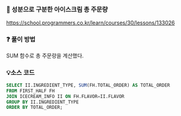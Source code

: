 ### 🔗 성분으로 구분한 아이스크림 총 주문량
https://school.programmers.co.kr/learn/courses/30/lessons/133026

### ❓ 풀이 방법
SUM 함수로 총 주문량을 계산했다.

### 💡소스 코드
````sql
SELECT II.INGREDIENT_TYPE, SUM(FH.TOTAL_ORDER) AS TOTAL_ORDER
FROM FIRST_HALF FH
JOIN ICECREAM_INFO II ON FH.FLAVOR=II.FLAVOR
GROUP BY II.INGREDIENT_TYPE
ORDER BY TOTAL_ORDER;
````